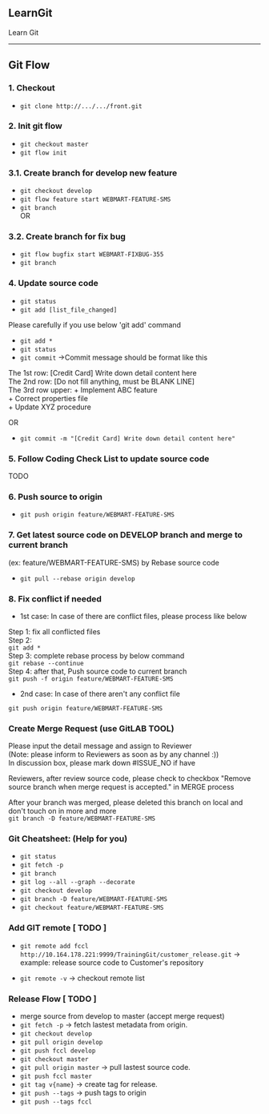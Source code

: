 ## LearnGit
Learn Git

-------------------
## Git Flow

### 1. Checkout
- `git clone http://.../.../front.git`

### 2. Init git flow  
- `git checkout master`
- `git flow init`

### 3.1. Create branch for develop new feature
- `git checkout develop`
- `git flow feature start WEBMART-FEATURE-SMS`
- `git branch`  
OR  
### 3.2. Create branch for fix bug
- `git flow bugfix start WEBMART-FIXBUG-355`
- `git branch`

### 4. Update source code
- `git status`
- `git add [list_file_changed]`

>>> 
Please carefully if you use below 'git add' command
>>> 

- `git add *`
- `git status`
- `git commit` ->Commit message should be format like this

>>>  
The 1st row:            [Credit Card] Write down detail content here  
The 2nd row:            [Do not fill anything, must be BLANK LINE]  
The 3rd row upper:      + Implement ABC feature  
                        + Correct properties file  
                        + Update XYZ procedure  
>>>  

OR
- `git commit -m "[Credit Card] Write down detail content here"`

### 5. Follow Coding Check List to update source code
TODO

### 6. Push source to origin
- `git push origin feature/WEBMART-FEATURE-SMS`

### 7. Get latest source code on DEVELOP branch and merge to current branch  
(ex: feature/WEBMART-FEATURE-SMS) by Rebase source code  

- `git pull --rebase origin develop`

### 8. Fix conflict if needed

- 1st case: In case of there are conflict files, please process like below  
>>> 
Step 1: fix all conflicted files  
Step 2:  
`git add *`  
Step 3: complete rebase process by below command  
`git rebase --continue`  
Step 4: after that, Push source code to current branch  
`git push -f origin feature/WEBMART-FEATURE-SMS`  
>>> 

- 2nd case: In case of there aren't any conflict file  
>>> 
`git push origin feature/WEBMART-FEATURE-SMS`
>>> 

### Create Merge Request (use GitLAB TOOL)
Please input the detail message and assign to Reviewer  
(Note: please inform to Reviewers as soon as by any channel :))  
In discussion box, please mark down #ISSUE_NO if have  

>>> 
Reviewers, after review source code, please check to checkbox "Remove source branch when merge request is accepted." in MERGE process
>>> 

>>> 
After your branch was merged, please deleted this branch on local and don't touch on in more and more  
`git branch -D feature/WEBMART-FEATURE-SMS`
>>> 

### Git Cheatsheet: (Help for you)
- `git status`
- `git fetch -p`
- `git branch`
- `git log --all --graph --decorate`
- `git checkout develop`
- `git branch -D feature/WEBMART-FEATURE-SMS`
- `git checkout feature/WEBMART-FEATURE-SMS`


### Add GIT remote [ TODO ]
- `git remote add fccl http://10.164.178.221:9999/TrainingGit/customer_release.git`
-> example: release source code to Customer's repository  

- `git remote -v` -> checkout remote list

### Release Flow [ TODO ]
- merge source from develop to master (accept merge request)  
- `git fetch -p` -> fetch lastest metadata from origin.
- `git checkout develop`
- `git pull origin develop`
- `git push fccl develop`
- `git checkout master`
- `git pull origin master` -> pull lastest source code.
- `git push fccl master`
- `git tag v{name}` -> create tag for release.
- `git push --tags` -> push tags to origin
- `git push --tags fccl`


